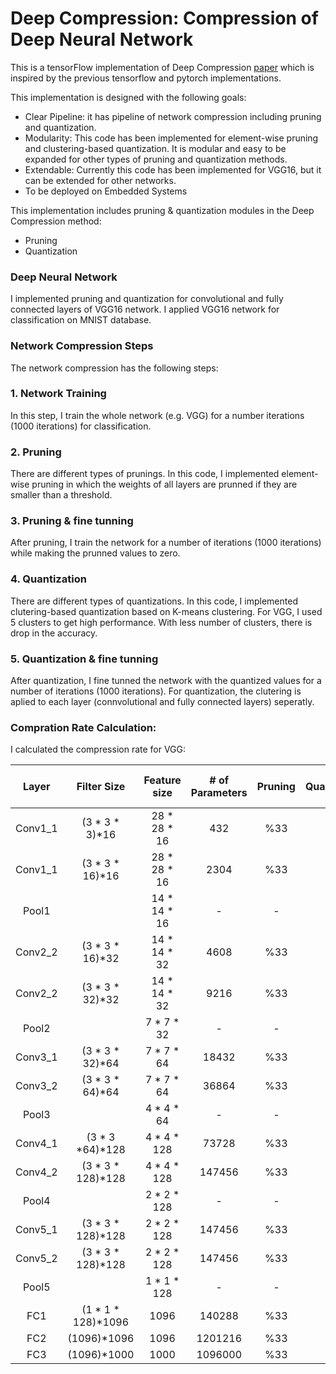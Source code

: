 # Deep Compression: Compression of Deep Neural Network

This is a tensorFlow implementation of Deep Compression [paper](https://arxiv.org/abs/1510.00149) which is inspired by the previous tensorflow and pytorch implementations.

This implementation is designed with the following goals:
- Clear Pipeline: it has pipeline of network compression including pruning and quantization.
- Modularity: This code has been implemented for element-wise pruning and clustering-based quantization. It is modular and easy to be expanded for other types of pruning and quantization methods.
- Extendable: Currently this code has been implemented for VGG16, but it can be extended for other networks.
- To be deployed on Embedded Systems 

This implementation includes pruning & quantization modules in the Deep Compression method:

- Pruning
- Quantization

### Deep Neural Network
I implemented pruning and quantization for convolutional and fully connected layers of VGG16 network. I applied VGG16 network for classification on MNIST database. 

### Network Compression Steps
The network compression has the following steps:

### 1. Network Training 
In this step, I train the whole network (e.g. VGG) for a number iterations (1000 iterations) for classification.

### 2. Pruning
There are different types of prunings. In this code, I implemented element-wise pruning in which the weights of all layers are prunned if they are smaller than a threshold.

### 3. Pruning & fine tunning
After pruning, I train the network for a number of iterations (1000 iterations) while making the prunned values to zero.  

### 4. Quantization
There are different types of quantizations. In this code, I implemented clutering-based quantization based on K-means clustering.
For VGG, I used 5 clusters to get high performance. With less number of clusters, there is drop in the accuracy.

### 5. Quantization & fine tunning
After quantization, I fine tunned the network with the quantized values for a number of iterations (1000 iterations).
For quantization, the clutering is aplied to each layer (connvolutional and fully connected layers) seperatly.


### Compration Rate Calculation:
I calculated the compression rate for VGG:



| Layer  | Filter Size       | Feature size |# of Parameters | Pruning | Quantization | # of bits |
| :---:  |  :---:            |  :---:       | :---:          | :---:   | :---: |  :---: |
| Conv1_1| (3 * 3 * 3)*16    | 28 * 28 * 16 | 432        |  %33  |   4   |    5   |
| Conv1_1| (3 * 3 * 16)*16   | 28 * 28 * 16 | 2304       |  %33  |   6   |    5   |
| Pool1  |                   | 14 * 14 * 16 |  -         |   -   |       |    -   |
| Conv2_2| (3 * 3 * 16)*32   | 14 * 14 * 32 | 4608       |  %33  |   6   |    5   |
| Conv2_2| (3 * 3 * 32)*32   | 14 * 14 * 32 | 9216       |  %33  |   6   |    5   |
| Pool2  |                   | 7 * 7 * 32   |  -         |   -   |       |    -   |
| Conv3_1| (3 * 3 * 32)*64   | 7 * 7 * 64   | 18432      |  %33  |   6   |    5   |
| Conv3_2| (3 * 3 * 64)*64   | 7 * 7 * 64   | 36864      |  %33  |   6   |    5   |
| Pool3  |                   | 4 * 4 * 64   |   -        |   -   |       |    -   |
| Conv4_1| (3 * 3 *64)*128   | 4 * 4 * 128  | 73728      |  %33  |   6   |    5   |
| Conv4_2| (3 * 3 * 128)*128 | 4 * 4 * 128  | 147456     |  %33  |   6   |    5   |
| Pool4  |                   | 2 * 2 * 128  |   -        |   -   |       |    -   |
| Conv5_1| (3 * 3 * 128)*128 | 2 * 2 * 128  | 147456     |  %33  |   6   |    5   |
| Conv5_2| (3 * 3 * 128)*128 | 2 * 2 * 128  | 147456     |  %33  |   6   |    5   |
| Pool5  |                   | 1 * 1 * 128  |   -        |   -   |       |    -   |
| FC1    | (1 * 1 * 128)*1096| 1096         | 140288     |  %33  |   6   |    5   |
| FC2    | (1096)*1096       | 1096         | 1201216    |  %33  |   6   |    5   |
| FC3    | (1096)*1000       | 1000         | 1096000    |  %33  |   6   |    5   |
 











